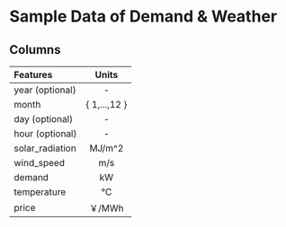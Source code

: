 # Sample Data of Demand & Weather

## Columns

| Features | Units | 
|:-----------|:------------:|
| year (optional) | - |
| month | \{ 1,...,12 \}|
| day (optional) | - |
| hour (optional) | - |
| solar\_radiation | MJ/m^2 |
| wind\_speed | m/s |
| demand | kW |
| temperature | ℃ |
| price | ￥/MWh |

